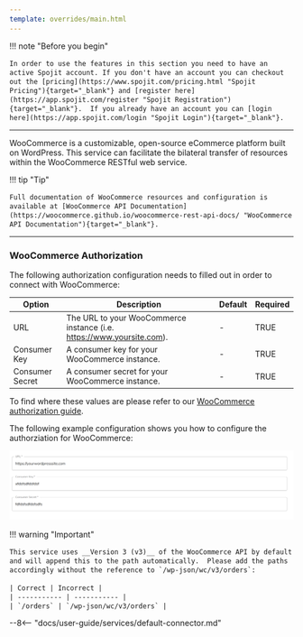 ```yaml
---
template: overrides/main.html
---
```

!!! note "Before you begin" 

    In order to use the features in this section you need to have an active Spojit account. If you don't have an account you can checkout out the [pricing](https://www.spojit.com/pricing.html "Spojit Pricing"){target="_blank"} and [register here](https://app.spojit.com/register "Spojit Registration"){target="_blank"}.  If you already have an account you can [login here](https://app.spojit.com/login "Spojit Login"){target="_blank"}.
___
   
WooCommerce is a customizable, open-source eCommerce platform built on WordPress.  This service can facilitate the bilateral transfer of resources within the WooCommerce RESTful web service.

!!! tip "Tip" 

    Full documentation of WooCommerce resources and configuration is available at [WooCommerce API Documentation](https://woocommerce.github.io/woocommerce-rest-api-docs/ "WooCommerce API Documentation"){target="_blank"}.
___
### WooCommerce Authorization

The following authorization configuration needs to filled out in order to connect with WooCommerce:

| Option | Description | Default | Required |
| ----------- | ----------- | ----------- | ----------- |
| URL | The URL to your WooCommerce instance (i.e. https://www.yoursite.com). | - | TRUE |
| Consumer Key | A consumer key for your WooCommerce instance. | - | TRUE |
| Consumer Secret | A consumer secret for your WooCommerce instance. | - | TRUE |

To find where these values are please refer to our [WooCommerce authorization guide](/connectors/woocommerce/woocommerce-authorization/ "WooCommerce authorization guide"). 

The following example configuration shows you how to configure the authorziation for WooCommerce:

![WooCommerce Authorization Configuration](/assets/images/services/woocommerce-service/authorization-configuration.png "WooCommerce Authorization Configuration")

!!! warning "Important"

    This service uses __Version 3 (v3)__ of the WooCommerce API by default and will append this to the path automatically.  Please add the paths accordingly without the reference to `/wp-json/wc/v3/orders`:

    | Correct | Incorrect |
    | ----------- | ----------- |
    | `/orders` | `/wp-json/wc/v3/orders` |

--8<-- "docs/user-guide/services/default-connector.md"